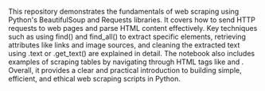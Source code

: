 This repository demonstrates the fundamentals of web scraping using Python's BeautifulSoup and Requests libraries. It covers how to send HTTP requests to web pages and parse HTML content effectively. Key techniques such as using find() and find_all() to extract specific elements, retrieving attributes like links and image sources, and cleaning the extracted text using .text or .get_text() are explained in detail. The notebook also includes examples of scraping tables by navigating through HTML tags like <tr> and <td>. Overall, it provides a clear and practical introduction to building simple, efficient, and ethical web scraping scripts in Python. 
